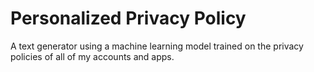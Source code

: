 # Personalized Privacy Policy
A text generator using a machine learning model trained on the privacy policies of all of my accounts and apps.
